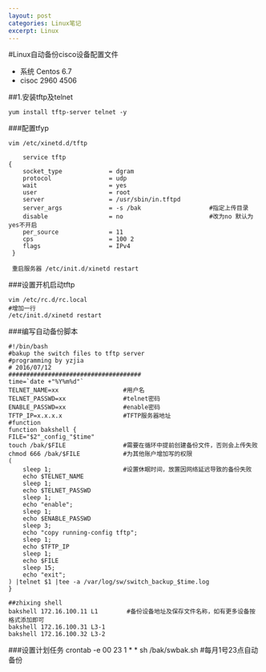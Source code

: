 ```yaml
---
layout: post
categories: Linux笔记
excerpt: Linux
---
```

#Linux自动备份cisco设备配置文件

* 系统 Centos 6.7
* cisoc 2960 4506

##1.安装tftp及telnet
	
	yum install tftp-server telnet -y
	
###配置tfyp
	
	vim /etc/xinetd.d/tftp
	
	    service tftp
    {
        socket_type             = dgram
        protocol                = udp
        wait                    = yes
        user                    = root
        server                  = /usr/sbin/in.tftpd
        server_args             = -s /bak 					#指定上传目录
        disable                 = no						#改为no 默认为yes不开启
        per_source              = 11
        cps                     = 100 2
        flags                   = IPv4
     }

 	 重启服务器 /etc/init.d/xinetd restart

###设置开机启动tftp
	
	vim /etc/rc.d/rc.local
	#增加一行
	/etc/init.d/xinetd restart

###编写自动备份脚本

	#!/bin/bash
	#bakup the switch files to tftp server
	#programming by yzjia
	# 2016/07/12
	#####################################
	time=`date +"%Y%m%d"`
	TELNET_NAME=xx   		 		#用户名
	TELNET_PASSWD=xx				#telnet密码
	ENABLE_PASSWD=xx				#enable密码
	TFTP_IP=x.x.x.x					#TFTP服务器地址
	#function
	function bakshell {
    FILE="$2"_config_"$time"
    touch /bak/$FILE				#需要在循环中提前创建备份文件，否则会上传失败
    chmod 666 /bak/$FILE			#为其他账户增加写的权限
    (
   		sleep 1;					#设置休眠时间，放置因网络延迟导致的备份失败
   		echo $TELNET_NAME
   		sleep 1;
  		echo $TELNET_PASSWD
   		sleep 1;
   		echo "enable";
   		sleep 1;
   		echo $ENABLE_PASSWD
   		sleep 3;
   		echo "copy running-config tftp";
   		sleep 1;
   		echo $TFTP_IP
   		sleep 1;
   		echo $FILE
   		sleep 15;
   		echo "exit";
   	) |telnet $1 |tee -a /var/log/sw/switch_backup_$time.log   
    }

	##zhixing shell
	bakshell 172.16.100.11 L1 		 #备份设备地址及保存文件名称，如有更多设备按格式添加即可
	bakshell 172.16.100.31 L3-1
	bakshell 172.16.100.32 L3-2

###设置计划任务
	crontab -e
	00 23 1 * * sh /bak/swbak.sh	 #每月1号23点自动备份

	
